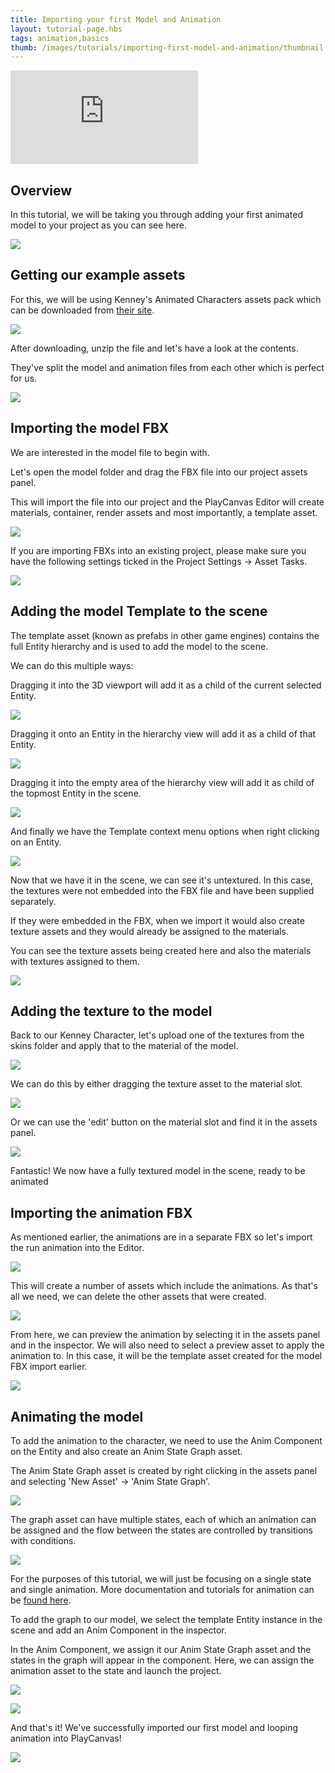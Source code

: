 ```yaml
---
title: Importing your first Model and Animation
layout: tutorial-page.hbs
tags: animation,basics
thumb: /images/tutorials/importing-first-model-and-animation/thumbnail.jpg
---
```


<iframe src="https://www.youtube.com/embed/r0LYQw7laRA" title="YouTube video player" frameborder="0" allow="accelerometer; autoplay; clipboard-write; encrypted-media; gyroscope; picture-in-picture" allowfullscreen></iframe>

## Overview

In this tutorial, we will be taking you through adding your first animated model to your project as you can see here.

![][preview-image]

## Getting our example assets

For this, we will be using Kenney's Animated Characters assets pack which can be downloaded from [their site][kenney-site].

![][kenney-site-image]

After downloading, unzip the file and let's have a look at the contents.

They've split the model and animation files from each other which is perfect for us.

![][asset-pack-contents-image]

## Importing the model FBX

We are interested in the model file to begin with.

Let's open the model folder and drag the FBX file into our project assets panel.

This will import the file into our project and the PlayCanvas Editor will create materials, container, render assets and most importantly, a template asset.

![][importing-model-fbx-image]

If you are importing FBXs into an existing project, please make sure you have the following settings ticked in the Project Settings -> Asset Tasks.

![][asset-tasks-settings-image]

## Adding the model Template to the scene

The template asset (known as prefabs in other game engines) contains the full Entity hierarchy and is used to add the model to the scene.

We can do this multiple ways:

Dragging it into the 3D viewport will add it as a child of the current selected Entity.

![][template-add-scene-view-image]

Dragging it onto an Entity in the hierarchy view will add it as a child of that Entity.

![][template-add-on-entity-image]

Dragging it into the empty area of the hierarchy view will add it as child of the topmost Entity in the scene.

![][template-add-scene-hierarchy-area-image]

And finally we have the Template context menu options when right clicking on an Entity.

![][template-add-context-menu-image]

Now that we have it in the scene, we can see it's untextured. In this case, the textures were not embedded into the FBX file and have been supplied separately.

If they were embedded in the FBX, when we import it would also create texture assets and they would already be assigned to the materials.

You can see the texture assets being created here and also the materials with textures assigned to them.

![][embedded-textures-fbx-example-image]

## Adding the texture to the model

Back to our Kenney Character, let's upload one of the textures from the skins folder and apply that to the material of the model.

![][importing-texture-image]

We can do this by either dragging the texture asset to the material slot.

![][texture-to-material-image]

Or we can use the 'edit' button on the material slot and find it in the assets panel.

![][material-pick-texture-image]

Fantastic! We now have a fully textured model in the scene, ready to be animated

## Importing the animation FBX

As mentioned earlier, the animations are in a separate FBX so let's import the run animation into the Editor.

![][importing-animation-fbx-image]

This will create a number of assets which include the animations. As that's all we need, we can delete the other assets that were created.

![][delete-animation-files-image]

From here, we can preview the animation by selecting it in the assets panel and in the inspector. We will also need to select a preview asset to apply the animation to. In this case, it will be the template asset created for the model FBX import earlier.

![][animation-preview-image]

## Animating the model

To add the animation to the character, we need to use the Anim Component on the Entity and also create an Anim State Graph asset.

The Anim State Graph asset is created by right clicking in the assets panel and selecting 'New Asset' -> 'Anim State Graph'.

![][create-anim-state-graph-image]

The graph asset can have multiple states, each of which an animation can be assigned and the flow between the states are controlled by transitions with conditions.

![][anim-state-graph-image]

For the purposes of this tutorial, we will just be focusing on a single state and single animation. More documentation and tutorials for animation can be [found here][animation-documentation].

To add the graph to our model, we select the template Entity instance in the scene and add an Anim Component in the inspector.

In the Anim Component, we assign it our Anim State Graph asset and the states in the graph will appear in the component. Here, we can assign the animation asset to the state and launch the project.

![][add-anim-component-image]

![][add-animation-to-anim-image]

And that's it! We've successfully imported our first model and looping animation into PlayCanvas!

![][preview-image]

[preview-image]: /images/tutorials/importing-first-model-and-animation/preview.gif
[kenney-site]: https://www.kenney.nl/assets/animated-characters
[kenney-site-image]: /images/tutorials/importing-first-model-and-animation/kenney-site.jpg
[asset-pack-contents-image]: /images/tutorials/importing-first-model-and-animation/asset-pack-contents.png
[importing-model-fbx-image]: /images/tutorials/importing-first-model-and-animation/importing-model-fbx.gif
[asset-tasks-settings-image]: /images/tutorials/importing-first-model-and-animation/asset-tasks-settings.png
[template-add-scene-view-image]: /images/tutorials/importing-first-model-and-animation/template-add-scene-view.gif
[template-add-on-entity-image]: /images/tutorials/importing-first-model-and-animation/template-add-on-entity.gif
[template-add-scene-hierarchy-area-image]: /images/tutorials/importing-first-model-and-animation/template-add-scene-hierarchy-area.gif
[template-add-context-menu-image]: /images/tutorials/importing-first-model-and-animation/template-add-context-menu.gif
[embedded-textures-fbx-example-image]: /images/tutorials/importing-first-model-and-animation/embedded-textures-fbx-example.png
[importing-texture-image]: /images/tutorials/importing-first-model-and-animation/importing-texture.gif
[texture-to-material-image]: /images/tutorials/importing-first-model-and-animation/texture-to-material.gif
[material-pick-texture-image]: /images/tutorials/importing-first-model-and-animation/material-pick-texture.gif
[importing-animation-fbx-image]: /images/tutorials/importing-first-model-and-animation/importing-animation-fbx.gif
[delete-animation-files-image]: /images/tutorials/importing-first-model-and-animation/delete-animation-files.png
[animation-documentation]: /user-manual/animation/

[animation-preview-image]: /images/tutorials/importing-first-model-and-animation/animation-preview.gif
[create-anim-state-graph-image]: /images/tutorials/importing-first-model-and-animation/create-anim-state-graph.gif
[anim-state-graph-image]: /images/tutorials/importing-first-model-and-animation/anim-state-graph.png
[add-anim-component-image]: /images/tutorials/importing-first-model-and-animation/add-anim-component.gif
[add-animation-to-anim-image]: /images/tutorials/importing-first-model-and-animation/add-animation-to-anim.gif
